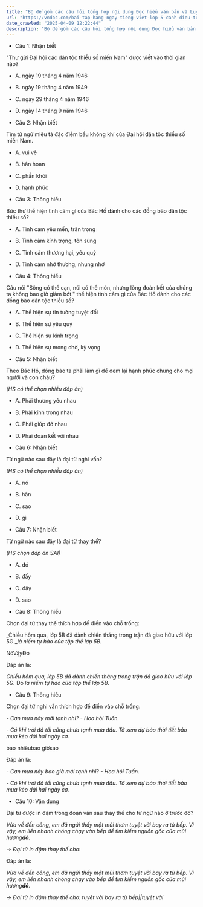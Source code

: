 ```yaml
---
title: "Bộ đề gồm các câu hỏi tổng hợp nội dung Đọc hiểu văn bản và Luyện từ và câu được học ở Tuần 12 trong chương trình Tiếng Việt lớp 5 Tập 1 Cánh Diều"
url: "https://vndoc.com/bai-tap-hang-ngay-tieng-viet-lop-5-canh-dieu-tuan-12-thu-4-331675"
date_crawled: "2025-04-09 12:22:44"
description: "Bộ đề gồm các câu hỏi tổng hợp nội dung Đọc hiểu văn bản và Luyện từ và câu được học ở Tuần 12 trong chương trình Tiếng Việt lớp 5 Tập 1 Cánh Diều"
---
```


* Câu 1:  Nhận biết

"Thư gửi Đại hội các dân tộc thiểu số miền Nam" được viết vào thời gian nào?

  * A. ngày 19 tháng 4 năm 1946 
  * B. ngày 19 tháng 4 năm 1949 
  * C. ngày 29 tháng 4 năm 1946 
  * D. ngày 14 tháng 9 năm 1946 



* Câu 2:  Nhận biết

Tìm từ ngữ miêu tả đặc điểm bầu không khí của Đại hội dân tộc thiểu số miền Nam.

  * A. vui vẻ 
  * B. hân hoan 
  * C. phấn khởi 
  * D. hạnh phúc 



* Câu 3:  Thông hiểu

Bức thư thể hiện tình cảm gì của Bác Hồ dành cho các đồng bào dân tộc thiểu số?

  * A. Tình cảm yêu mến, trân trọng 
  * B. Tình cảm kính trọng, tôn sùng 
  * C. Tình cảm thương hại, yêu quý 
  * D. Tình cảm nhớ thương, nhung nhớ 



* Câu 4:  Thông hiểu

Câu nói "Sông có thể cạn, núi có thể mòn, nhưng lòng đoàn kết của chúng ta không bao giờ giảm bớt." thể hiện tình cảm gì của Bác Hồ dành cho các đồng bào dân tộc thiểu số?

  * A. Thể hiện sự tin tưởng tuyệt đối 
  * B. Thể hiện sự yêu quý 
  * C. Thể hiện sự kính trọng 
  * D. Thể hiện sự mong chờ, kỳ vọng 



* Câu 5:  Nhận biết

Theo Bác Hồ, đồng bào ta phải làm gì để đem lại hạnh phúc chung cho mọi người và con cháu?

_(HS có thể chọn nhiều đáp án)_

  * A. Phải thương yêu nhau 
  * B. Phải kính trọng nhau 
  * C. Phải giúp đỡ nhau 
  * D. Phải đoàn kết với nhau 



* Câu 6:  Nhận biết

Từ ngữ nào sau đây là đại từ nghi vấn?

_(HS có thể chọn nhiều đáp án)_

  * A. nó 
  * B. hắn 
  * C. sao 
  * D. gì 



* Câu 7:  Nhận biết

Từ ngữ nào sau đây là đại từ thay thế?

_(HS chọn đáp án SAI)_

  * A. đó 
  * B. đấy 
  * C. đây 
  * D. sao 



* Câu 8:  Thông hiểu

Chọn đại từ thay thế thích hợp để điền vào chỗ trống:

_Chiều hôm qua, lớp 5B đã dành chiến tháng trong trận đá giao hữu với lớp 5G.__là niềm tự hào của tập thể lớp 5B._

NóVậyĐó

Đáp án là:

_Chiều hôm qua, lớp 5B đã dành chiến tháng trong trận đá giao hữu với lớp 5G._ Đó _là niềm tự hào của tập thể lớp 5B._

* Câu 9:  Thông hiểu

Chọn đại từ nghi vấn thích hợp để điền vào chỗ trống:

_\- Cơn mưa này mới tạnh nhỉ? - Hoa hỏi Tuấn._

_\- Có khi trời đã tối cũng chưa tạnh mưa đâu. Tớ xem dự báo thời tiết bảo mưa kéo dài hai ngày cơ._

bao nhiêubao giờsao

Đáp án là:

_\- Cơn mưa này bao giờ mới tạnh nhỉ? - Hoa hỏi Tuấn._

_\- Có khi trời đã tối cũng chưa tạnh mưa đâu. Tớ xem dự báo thời tiết bảo mưa kéo dài hai ngày cơ._

* Câu 10:  Vận dụng

Đại từ được in đậm trong đoạn văn sau thay thế cho từ ngữ nào ở trước đó?

_Vừa về đến cổng, em đã ngửi thấy một mùi thơm tuyệt vời bay ra từ bếp. Vì vậy, em liền nhanh chóng chạy vào bếp để tìm kiếm nguồn gốc của mùi hương**đó**._

_→ Đại từ in đậm thay thế cho:_

Đáp án là:

_Vừa về đến cổng, em đã ngửi thấy một mùi thơm tuyệt vời bay ra từ bếp. Vì vậy, em liền nhanh chóng chạy vào bếp để tìm kiếm nguồn gốc của mùi hương**đó**._

_→ Đại từ in đậm thay thế cho: tuyệt vời bay ra từ bếp||tuyệt vời_
